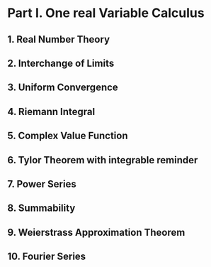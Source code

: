 # Part I. One real Variable Calculus
## 1. Real Number Theory

## 2. Interchange of Limits

## 3. Uniform Convergence

## 4. Riemann Integral

## 5. Complex Value Function

## 6. Tylor Theorem with integrable reminder

## 7. Power Series

## 8. Summability

## 9. Weierstrass Approximation Theorem

## 10. Fourier Series


